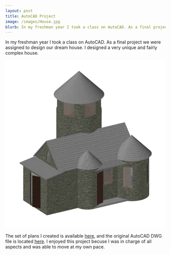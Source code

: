 ```yaml
---
layout: post
title: AutoCAD Project
image: /images/House.jpg
blurb: In my freshman year I took a class on AutoCAD. As a final project we were assigned to design our dream house. I designed a very unique and fairly complex house.
---
```


In my freshman year I took a class on AutoCAD. As a final project we were assigned to design our dream house. I designed a very unique and fairly complex house.

![House](/images/House.jpg)

The set of plans I created is available [here](/files/House.pdf), and the original AutoCAD DWG file is located [here](/files/House.dwg). I enjoyed this project becuse I was in charge of all aspects and was able to move at my own pace.
